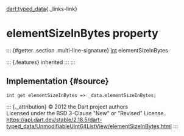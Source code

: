 [dart:typed\_data](../../dart-typed_data/dart-typed_data-library){._links-link}

elementSizeInBytes property
===========================

::: {#getter .section .multi-line-signature}
[int](../../dart-core/int-class) elementSizeInBytes

::: {.features}
inherited
:::
:::

Implementation {#source}
--------------

``` {.language-dart data-language="dart"}
int get elementSizeInBytes => _data.elementSizeInBytes;
```

::: {._attribution}
© 2012 the Dart project authors\
Licensed under the BSD 3-Clause \"New\" or \"Revised\" License.\
<https://api.dart.dev/stable/2.18.5/dart-typed_data/UnmodifiableUint64ListView/elementSizeInBytes.html>
:::
